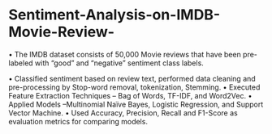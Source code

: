# Sentiment-Analysis-on-IMDB-Movie-Review-
•	The IMDB dataset consists of 50,000 Movie reviews that have been pre-labeled with “good” and “negative” sentiment class labels.

•	Classified sentiment based on review text, performed data cleaning and pre-processing by Stop-word removal, tokenization, Stemming.
•	Executed Feature Extraction Techniques – Bag of Words, TF-IDF, and Word2Vec.
•	Applied Models –Multinomial Naïve Bayes, Logistic Regression, and Support Vector Machine.
•	Used Accuracy, Precision, Recall and F1-Score as evaluation metrics for comparing models.
